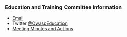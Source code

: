 ### Education and Training Committee Information

* [Email](mailto:education-and-training-committee@owasp.org)
* Twitter [@OwaspEducation](https://twitter.com/OwaspEducation)
* [Meeting Minutes and Actions](https://docs.google.com/document/d/1Rp-wlgDnNd1QcVt4RLgnnsb5yEdihNwAQohABkg_CPM/edit?usp=sharin).
